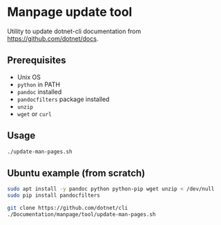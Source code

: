 # Manpage update tool

Utility to update dotnet-cli documentation from https://github.com/dotnet/docs.

## Prerequisites

* Unix OS
* `python` in PATH
* `pandoc` installed
* `pandocfilters` package installed
* `unzip`
* `wget` or `curl`

## Usage

```sh
./update-man-pages.sh
```

## Ubuntu example (from scratch)

```sh
sudo apt install -y pandoc python python-pip wget unzip < /dev/null
sudo pip install pandocfilters

git clone https://github.com/dotnet/cli
./Documentation/manpage/tool/update-man-pages.sh
```
